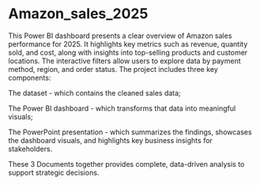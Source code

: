 # Amazon_sales_2025

This Power BI dashboard presents a clear overview of Amazon sales performance for 2025. It highlights key metrics such as revenue, quantity sold, and cost, along with insights into top-selling products and customer locations. The interactive filters allow users to explore data by payment method, region, and order status.
The project includes three key components:

The dataset - which contains the cleaned sales data;

The Power BI dashboard - which transforms that data into meaningful visuals;

The PowerPoint presentation - which summarizes the findings, showcases the dashboard visuals, and highlights key business insights for stakeholders.

These 3 Documents together provides complete, data-driven analysis to support strategic decisions.
